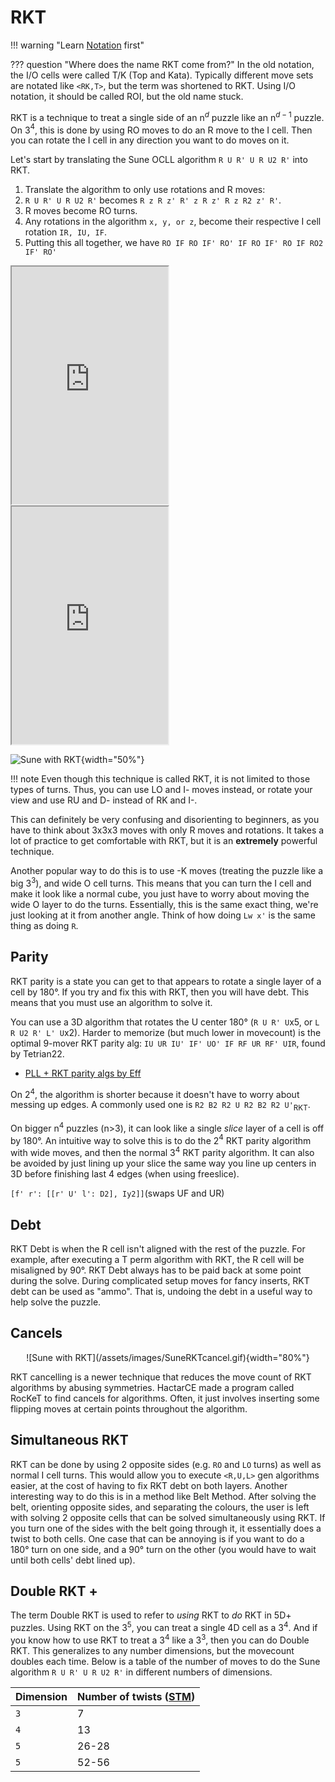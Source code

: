 # RKT

!!! warning "Learn [Notation](notation.md) first"


??? question "Where does the name RKT come from?"
    In the old notation, the I/O cells were called T/K (Top and Kata). Typically different move sets are notated like ```<RK,T>```, but the term was shortened to RKT. Using I/O notation, it should be called ROI, but the old name stuck.

RKT is a technique to treat a single side of an n$^d$ puzzle like an n$^{d-1}$ puzzle. On 3$^4$, this is done by using RO moves to do an R move to the I cell. Then you can rotate the I cell in any direction you want to do moves on it.

Let's start by translating the Sune OCLL algorithm ```R U R' U R U2 R'``` into RKT.

1. Translate the algorithm to only use rotations and R moves:
2. ```R U R' U R U2 R'``` becomes ```R z R z' R' z R z' R z R2 z' R'```.
3. R moves become RO turns.
4. Any rotations in the algorithm ```x, y, or z```, become their respective I cell rotation ```IR, IU, IF```.
5. Putting this all together, we have ```RO IF RO IF' RO' IF RO IF' RO IF RO2 IF' RO'```

<iframe width="250" height="380" style="width: 250px; height: 380px; overflow: hidden;" src="https://ruwix.com/widget/3d/?label=RU%20Sune&alg=R%20U%20R'%20U%20R%20U2%20R'&flags=showalg" scrolling="no"></iframe>
<iframe width="250" height="380" style="width: 250px; height: 380px; overflow: hidden;" src="https://ruwix.com/widget/3d/?label=Rz%20Sune&alg=R%20z%20R%20z'%20R'%20z%20R%20z'%20R%20z%20R2%20z'%20R'&flags=showalg" scrolling="no"></iframe>

![Sune with RKT](/assets/images/SuneRKTgif.gif){width="50%"}

!!! note
    Even though this technique is called RKT, it is not limited to those types of turns. Thus, you can use LO and I- moves instead, or rotate your view and use RU and D- instead of RK and I-.

This can definitely be very confusing and disorienting to beginners, as you have to think about 3x3x3 moves with only R moves and rotations. It takes a lot of practice to get comfortable with RKT, but it is an **extremely** powerful technique.

Another popular way to do this is to use -K moves (treating the puzzle like a big 3$^3$), and wide O cell turns. This means that you can turn the I cell and make it look like a normal cube, you just have to worry about moving the wide O layer to do the turns. Essentially, this is the same exact thing, we're just looking at it from another angle. Think of how doing ```Lw x'``` is the same thing as doing ```R```.

## Parity
RKT parity is a state you can get to that appears to rotate a single layer of a cell by 180°. 
If you try and fix this with RKT, then you will have debt. This means that you must use an algorithm to solve it.

You can use a 3D algorithm that rotates the U center 180° (`R U R' U`x5, or `L R U2 R' L' U`x2).
Harder to memorize (but much lower in movecount) is the optimal 9-mover RKT parity alg:
`IU UR IU' IF' UO' IF RF UR RF' UIR`, found by Tetrian22.

- [PLL + RKT parity algs by Eff](https://docs.google.com/spreadsheets/d/1oHNpWKSnR0p6PMiwQT5IciE2f7Wmw2cC-Kfol0XrzG4/edit)

On 2<sup>4</sup>, the algorithm is shorter because it doesn't have to worry about messing up edges. A commonly used one is ```R2 B2 R2 U R2 B2 R2 U'```<sub>RKT</sub>.

On bigger n<sup>4</sup> puzzles (n>3), it can look like a single _slice_ layer of a cell is off by 180°. An intuitive way to solve this is to do the 2$^4$ RKT parity algorithm with wide moves, and then the normal 3<sup>4</sup> RKT parity algorithm. It can also be avoided by just lining up your slice the same way you line up centers in 3D before finishing last 4 edges (when using freeslice).

```[f' r': [[r' U' l': D2], Iy2]]```(swaps UF and UR) 

## Debt
RKT Debt is when the R cell isn't aligned with the rest of the puzzle. For example, after executing a T perm algorithm with RKT, the R cell will be misaligned by 90°.
RKT Debt always has to be paid back at some point during the solve. During complicated setup moves for fancy inserts, RKT debt can be used as "ammo". That is, undoing the debt in a useful way to help solve the puzzle.

## Cancels

<center>![Sune with RKT](/assets/images/SuneRKTcancel.gif){width="80%"}</center>

RKT cancelling is a newer technique that reduces the move count of RKT algorithms by abusing symmetries. HactarCE made a program called RocKeT to find cancels for algorithms. Often, it just involves inserting some flipping moves at certain points throughout the algorithm.

## Simultaneous RKT

RKT can be done by using 2 opposite sides (e.g. `RO` and `LO` turns) as well as normal I cell turns. This would allow you to execute `<R,U,L>` gen algorithms easier, at the cost of having to fix RKT debt on both layers. Another interesting way to do this is in a method like Belt Method. After solving the belt, orienting opposite sides, and separating the colours, the user is left with solving 2 opposite cells that can be solved simultaneously using RKT. If you turn one of the sides with the belt going through it, it essentially does a twist to both cells. One case that can be annoying is if you want to do a 180° turn on one side, and a 90° turn on the other (you would have to wait until both cells' debt lined up).

## Double RKT +

The term Double RKT is used to refer to *using* RKT to *do* RKT in 5D+ puzzles. Using RKT on the 3$^5$, you can treat a single 4D cell as a 3$^4$. And if you know how to use RKT to treat a 3$^4$ like a 3$^3$, then you can do Double RKT. This generalizes to any number dimensions, but the movecount doubles each time. Below is a table of the number of moves to do the Sune algorithm `R U R' U R U2 R'` in different numbers of dimensions.
 
|Dimension|Number of twists ([STM](/docs/wiki/notation.md#turn-metrics))|
| ----------- | ------------------------------------ |
|`3`|7|
|`4`|13|
|`5`|26-28|
|`5`|52-56|
